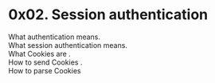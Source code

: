 <h1>0x02. Session authentication</h1>
<p>What authentication means. <br/>
What session authentication means. <br/>
What Cookies are . <br/>
How to send Cookies . <br/>
How to parse Cookies</p>